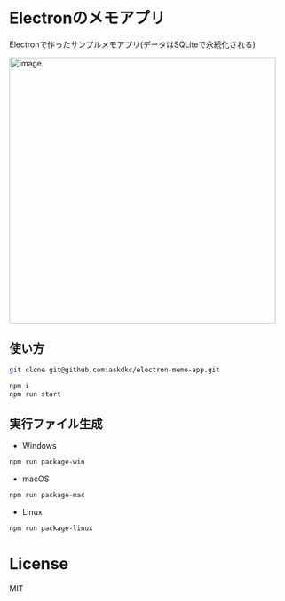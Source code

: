 # Electronのメモアプリ
Electronで作ったサンプルメモアプリ(データはSQLiteで永続化される)

<img width="480" alt="image" src="https://github.com/user-attachments/assets/577eb08a-d468-4049-bfb8-1de34052740e" />


## 使い方

```bash
git clone git@github.com:askdkc/electron-memo-app.git

npm i
npm run start
```

## 実行ファイル生成
- Windows
```bash
npm run package-win
```

- macOS
```bash
npm run package-mac
```

-  Linux
```bash
npm run package-linux
```

# License
MIT
